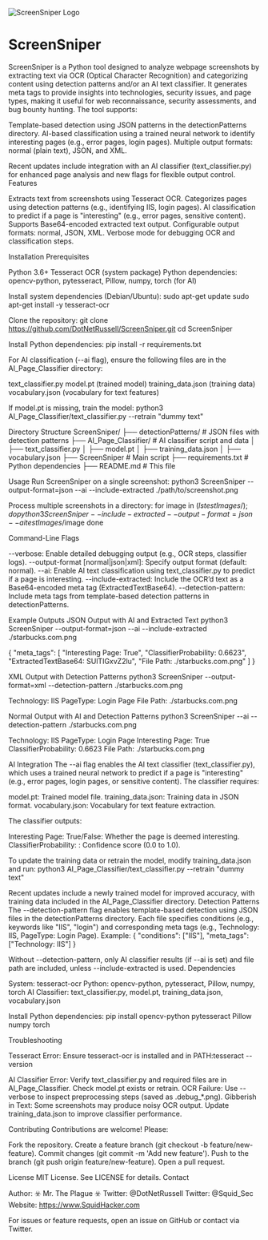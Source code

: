 
![ScreenSniper Logo](https://i.imgur.com/yfJZLWm.png)  

# ScreenSniper

ScreenSniper is a Python tool designed to analyze webpage screenshots by extracting text via OCR (Optical Character Recognition) and categorizing content using detection patterns and/or an AI text classifier. It generates meta tags to provide insights into technologies, security issues, and page types, making it useful for web reconnaissance, security assessments, and bug bounty hunting.
The tool supports:

Template-based detection using JSON patterns in the detectionPatterns directory.
AI-based classification using a trained neural network to identify interesting pages (e.g., error pages, login pages).
Multiple output formats: normal (plain text), JSON, and XML.

Recent updates include integration with an AI classifier (text_classifier.py) for enhanced page analysis and new flags for flexible output control.
Features

Extracts text from screenshots using Tesseract OCR.
Categorizes pages using detection patterns (e.g., identifying IIS, login pages).
AI classification to predict if a page is "interesting" (e.g., error pages, sensitive content).
Supports Base64-encoded extracted text output.
Configurable output formats: normal, JSON, XML.
Verbose mode for debugging OCR and classification steps.

Installation
Prerequisites

Python 3.6+
Tesseract OCR (system package)
Python dependencies: opencv-python, pytesseract, Pillow, numpy, torch (for AI)

Install system dependencies (Debian/Ubuntu):
sudo apt-get update
sudo apt-get install -y tesseract-ocr

Clone the repository:
git clone https://github.com/DotNetRussell/ScreenSniper.git
cd ScreenSniper

Install Python dependencies:
pip install -r requirements.txt

For AI classification (--ai flag), ensure the following files are in the AI_Page_Classifier directory:

text_classifier.py
model.pt (trained model)
training_data.json (training data)
vocabulary.json (vocabulary for text features)

If model.pt is missing, train the model:
python3 AI_Page_Classifier/text_classifier.py --retrain "dummy text"

Directory Structure
ScreenSniper/
├── detectionPatterns/    # JSON files with detection patterns
├── AI_Page_Classifier/   # AI classifier script and data
│   ├── text_classifier.py
│   ├── model.pt
│   ├── training_data.json
│   ├── vocabulary.json
├── ScreenSniper         # Main script
├── requirements.txt     # Python dependencies
├── README.md            # This file

Usage
Run ScreenSniper on a single screenshot:
python3 ScreenSniper --output-format=json --ai --include-extracted ./path/to/screenshot.png

Process multiple screenshots in a directory:
for image in $(ls testImages/); do
    python3 ScreenSniper --include-extracted --output-format=json --ai testImages/$image
done

Command-Line Flags

--verbose: Enable detailed debugging output (e.g., OCR steps, classifier logs).
--output-format [normal|json|xml]: Specify output format (default: normal).
--ai: Enable AI text classification using text_classifier.py to predict if a page is interesting.
--include-extracted: Include the OCR’d text as a Base64-encoded meta tag (ExtractedTextBase64).
--detection-pattern: Include meta tags from template-based detection patterns in detectionPatterns.

Example Outputs
JSON Output with AI and Extracted Text
python3 ScreenSniper --output-format=json --ai --include-extracted ./starbucks.com.png

{
    "meta_tags": [
        "Interesting Page: True",
        "ClassifierProbability: 0.6623",
        "ExtractedTextBase64: SUlTIGxvZ2lu",
        "File Path: ./starbucks.com.png"
    ]
}

XML Output with Detection Patterns
python3 ScreenSniper --output-format=xml --detection-pattern ./starbucks.com.png

<?xml version="1.0" ?>
<result>
    <meta_tags>
        <meta_tag>Technology: IIS</meta_tag>
        <meta_tag>PageType: Login Page</meta_tag>
        <meta_tag>File Path: ./starbucks.com.png</meta_tag>
    </meta_tags>
</result>

Normal Output with AI and Detection Patterns
python3 ScreenSniper --ai --detection-pattern ./starbucks.com.png

Technology: IIS
PageType: Login Page
Interesting Page: True
ClassifierProbability: 0.6623
File Path: ./starbucks.com.png

AI Integration
The --ai flag enables the AI text classifier (text_classifier.py), which uses a trained neural network to predict if a page is "interesting" (e.g., error pages, login pages, or sensitive content). The classifier requires:

model.pt: Trained model file.
training_data.json: Training data in JSON format.
vocabulary.json: Vocabulary for text feature extraction.

The classifier outputs:

Interesting Page: True/False: Whether the page is deemed interesting.
ClassifierProbability: <float>: Confidence score (0.0 to 1.0).

To update the training data or retrain the model, modify training_data.json and run:
python3 AI_Page_Classifier/text_classifier.py --retrain "dummy text"

Recent updates include a newly trained model for improved accuracy, with training data included in the AI_Page_Classifier directory.
Detection Patterns
The --detection-pattern flag enables template-based detection using JSON files in the detectionPatterns directory. Each file specifies conditions (e.g., keywords like "IIS", "login") and corresponding meta tags (e.g., Technology: IIS, PageType: Login Page). Example:
{
    "conditions": ["IIS"],
    "meta_tags": ["Technology: IIS"]
}

Without --detection-pattern, only AI classifier results (if --ai is set) and file path are included, unless --include-extracted is used.
Dependencies

System: tesseract-ocr
Python: opencv-python, pytesseract, Pillow, numpy, torch
AI Classifier: text_classifier.py, model.pt, training_data.json, vocabulary.json

Install Python dependencies:
pip install opencv-python pytesseract Pillow numpy torch

Troubleshooting

Tesseract Error: Ensure tesseract-ocr is installed and in PATH:tesseract --version


AI Classifier Error: Verify text_classifier.py and required files are in AI_Page_Classifier. Check model.pt exists or retrain.
OCR Failure: Use --verbose to inspect preprocessing steps (saved as .debug_*.png).
Gibberish in Text: Some screenshots may produce noisy OCR output. Update training_data.json to improve classifier performance.

Contributing
Contributions are welcome! Please:

Fork the repository.
Create a feature branch (git checkout -b feature/new-feature).
Commit changes (git commit -m 'Add new feature').
Push to the branch (git push origin feature/new-feature).
Open a pull request.

License
MIT License. See LICENSE for details.
Contact

Author: ☣️ Mr. The Plague ☣️
Twitter: @DotNetRussell
Twitter: @Squid_Sec
Website: https://www.SquidHacker.com

For issues or feature requests, open an issue on GitHub or contact via Twitter.
